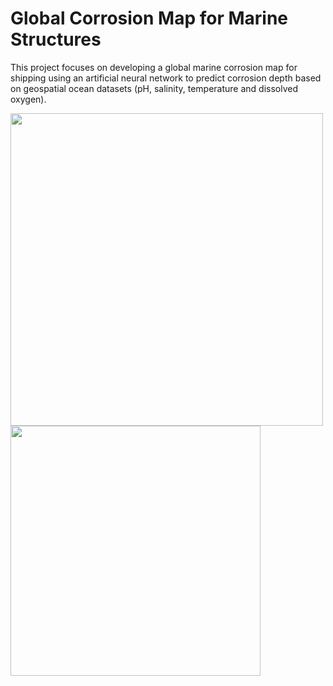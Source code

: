 # Global Corrosion Map for Marine Structures
This project focuses on developing a global marine corrosion map for shipping using an artificial neural network to predict corrosion depth based on geospatial ocean datasets (pH, salinity, temperature and dissolved oxygen). 

<img src="https://github.com/user-attachments/assets/15120798-1b4b-4b30-92d4-a151e9b90295" width="500"/>

<img src="https://github.com/user-attachments/assets/1a80f95d-5ce6-4bb9-aaaa-4ed148204b46" width="400"/>

